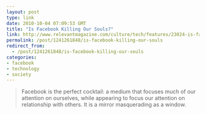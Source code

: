 ```yaml
---
layout: post
type: link
date: 2010-10-04 07:09:53 GMT
title: "Is Facebook Killing Our Souls?"
link: http://www.relevantmagazine.com/culture/tech/features/23024-is-facebook-killing-our-souls
permalink: /post/1241261848/is-facebook-killing-our-souls
redirect_from: 
  - /post/1241261848/is-facebook-killing-our-souls
categories:
- facebook
- technology
- society
---
```

<blockquote>Facebook is the perfect cocktail: a medium that focuses much of our attention on ourselves, while appearing to focus our attention on relationship with others. It is a mirror masquerading as a window.</blockquote>